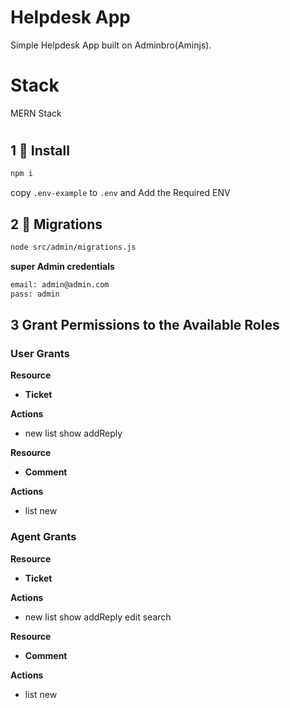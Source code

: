 # Helpdesk App

Simple Helpdesk App built on Adminbro(Aminjs).

# Stack

MERN Stack

#

## 1 🚀 Install

```sh
npm i
```

copy `.env-example` to `.env` and Add the Required ENV

## 2 🌱 Migrations

```sh
node src/admin/migrations.js
```

**super Admin credentials**

```txt
email: admin@admin.com
pass: admin
```

## 3 Grant Permissions to the Available Roles

### User Grants

**Resource**

- **Ticket**

**Actions**

- new list show addReply

**Resource**

- **Comment**

**Actions**

- list new

### Agent Grants

**Resource**

- **Ticket**

**Actions**

- new list show addReply edit search

**Resource**

- **Comment**

**Actions**

- list new
